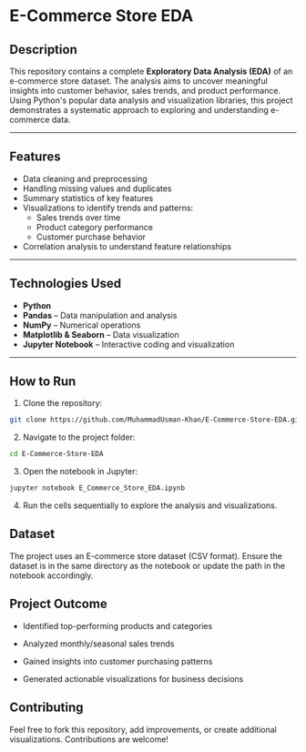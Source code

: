 # E-Commerce Store EDA

## Description
This repository contains a complete **Exploratory Data Analysis (EDA)** of an e-commerce store dataset. The analysis aims to uncover meaningful insights into customer behavior, sales trends, and product performance. Using Python's popular data analysis and visualization libraries, this project demonstrates a systematic approach to exploring and understanding e-commerce data.

---

## Features
- Data cleaning and preprocessing  
- Handling missing values and duplicates  
- Summary statistics of key features  
- Visualizations to identify trends and patterns:
  - Sales trends over time  
  - Product category performance  
  - Customer purchase behavior  
- Correlation analysis to understand feature relationships  

---

## Technologies Used
- **Python**  
- **Pandas** – Data manipulation and analysis  
- **NumPy** – Numerical operations  
- **Matplotlib & Seaborn** – Data visualization  
- **Jupyter Notebook** – Interactive coding and visualization  

---

## How to Run
1. Clone the repository:
```bash
git clone https://github.com/MuhammadUsman-Khan/E-Commerce-Store-EDA.git
```
2. Navigate to the project folder:

```bash
cd E-Commerce-Store-EDA
```
3. Open the notebook in Jupyter:

```bash
jupyter notebook E_Commerce_Store_EDA.ipynb
```
4. Run the cells sequentially to explore the analysis and visualizations.

## Dataset
The project uses an E-commerce store dataset (CSV format). Ensure the dataset is in the same directory as the notebook or update the path in the notebook accordingly.

## Project Outcome
- Identified top-performing products and categories

- Analyzed monthly/seasonal sales trends

- Gained insights into customer purchasing patterns

- Generated actionable visualizations for business decisions

## Contributing
Feel free to fork this repository, add improvements, or create additional visualizations. Contributions are welcome!
